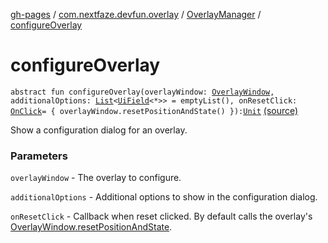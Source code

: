[gh-pages](../../index.md) / [com.nextfaze.devfun.overlay](../index.md) / [OverlayManager](index.md) / [configureOverlay](./configure-overlay.md)

# configureOverlay

`abstract fun configureOverlay(overlayWindow: `[`OverlayWindow`](../-overlay-window/index.md)`, additionalOptions: `[`List`](https://kotlinlang.org/api/latest/jvm/stdlib/kotlin.collections/-list/index.html)`<`[`UiField`](../../com.nextfaze.devfun.invoke/-ui-field/index.md)`<*>> = emptyList(), onResetClick: `[`OnClick`](../../com.nextfaze.devfun.invoke/-on-click.md)` = { overlayWindow.resetPositionAndState() }): `[`Unit`](https://kotlinlang.org/api/latest/jvm/stdlib/kotlin/-unit/index.html) [(source)](https://github.com/NextFaze/dev-fun/tree/master/devfun/src/main/java/com/nextfaze/devfun/overlay/Overlays.kt#L112)

Show a configuration dialog for an overlay.

### Parameters

`overlayWindow` - The overlay to configure.

`additionalOptions` - Additional options to show in the configuration dialog.

`onResetClick` - Callback when reset clicked. By default calls the overlay's [OverlayWindow.resetPositionAndState](../-overlay-window/reset-position-and-state.md).